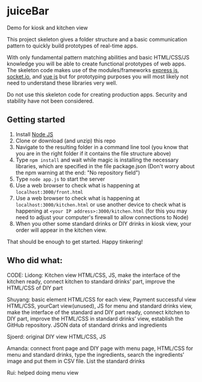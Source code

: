 # juiceBar
Demo for kiosk and kitchen view
<p>This project skeleton gives a folder structure and a basic communication pattern to quickly build prototypes of real-time apps. 

With only fundamental pattern matching abilities and basic HTML/CSS/JS knowledge you will be able to create functional prototypes of web apps. The skeleton code makes use of the modules/frameworks [express js](https://expressjs.com), [socket.io](http://socket.io), and [vue js](https://vuejs.org/) but for prototyping purposes you will most likely not need to understand these libraries very well.

Do not use this skeleton code for creating production apps. Security and stability have not been considered.

## Getting started

1. Install [Node JS](https://nodejs.org)
2. Clone or download (and unzip) this repo
3. Navigate to the resulting folder in a command line tool (you know that you are in the right folder if it contains the file structure above)
4. Type `npm install` and wait while magic is installing the necessary libraries, which are specified in the file package.json (Don't worry about the npm warning at the end: "No repository field")
5. Type `node app.js` to start the server
6. Use a web browser to check what is happening at `localhost:3000/front.html`
7. Use a web browser to check what is happening at `localhost:3000/kitchen.html` or use another device to check what is happening at `<your IP address>:3000/kitchen.html` (for this you may need to adjust your computer's firewall to allow connections to Node)
8. When you other some standard drinks or DIY drinks in kiosk view, your order will appear in the kitchen view. 

That should be enough to get started. Happy tinkering!


## Who did what: 

CODE: 
Lidong: Kitchen view HTML/CSS, JS, make the interface of the kitchen ready, connect kitchen to standard drinks’ part, improve the HTML/CSS of DIY part

Shuyang: basic element HTML/CSS for each view, Payment successful view HTML/CSS, yourCart view(unused), JS for menu and standard drinks view, make the interface of the standard and DIY part ready, connect kitchen to DIY part, improve the HTML/CSS in standard drinks’ view, establish the GitHub repository. JSON data of standard drinks and ingredients
 
Sjoerd: original DIY view HTML/CSS, JS
 
Amanda: connect front page and DIY page with menu page, HTML/CSS for menu and standard drinks, type the ingredients, search the ingredients’ image and put them in CSV file. List the standard drinks

Rui: helped doing menu view
</p>
